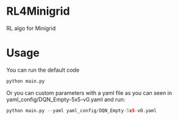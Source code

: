 # RL4Minigrid
RL algo for Minigrid

# Usage
You can run the default code
```python
python main.py
```

Or you can custom parameters with a yaml file as you can seen in yaml_config/DQN_Empty-5x5-v0.yaml and run:

```python
python main.py --yaml yaml_config/DQN_Empty-5x5-v0.yaml
```
